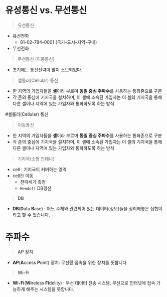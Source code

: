 # 유성통신 vs. 무선통신

> 유선통신

- 유선전화
  - 81-02-784-0001 (국가-도시-지역-구내)
- 무선전화

> 무선통신 (이동통신)

- 초기에는 통신전력이 많이 소모되었다.

>셀룰러(Cellular) 통신

- 한 지역의 가입자들을 **셀**이라 부르며 **동일 중심 주파수**를 사용하는 통화존으로 구분
- 각 존의 중심에 기지국을 설치하며, 이 셀에 소속된 가입자는 이 셀의 기지국을 통해 다른 셀이나 지역에 있는 가입자와 통화하도록 하는 방식


#셀룰러(Cellular) 통신

> 이동통신

 - 한 지역의 가입자들을 **셀**이라 부르며 **동일 중심 주파수**를 사용하는 통화존으로 구분
 - 각 존의 중심에 기지국을 설치하며, 이 셀에 소속된 가입자는 이 셀의 기지국을 통해 다른 셀이나 지역에 있는 가입자와 통화하도록 하는 방식

> 기지국(소형 안테나)

- cell : 기지국이 커버하는 영역
- cell간 이동
  - 전파세기 측정
  - `Hendoff` DB갱신

> **DB**

- **DB**(**D**ata **B**ase) : 어느 주제와 관련되어 있는 데이터(정보)들을 정리해놓은 집합이라고 할 수 있습니다. 

# 주파수

> **AP 장치**

- **AP**(**A**ccess **P**oint) 장치: 무선랜 접속을 위한 장치를 뜻합니다 

> **Wi-Fi**

- **Wi-Fi**(**Wi**reless **Fi**delity) : 무선 데이터 전송 시스템, 무선으로 인터넷에 접속 가능하게 해주는 시스템을 뜻합니다. 

